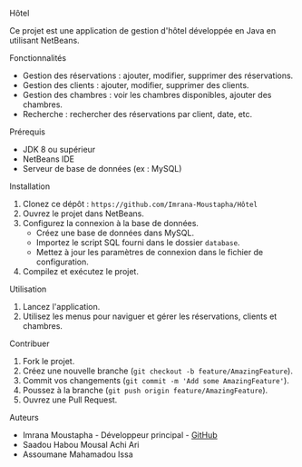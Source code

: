 Hôtel

Ce projet est une application de gestion d'hôtel développée en Java en utilisant NetBeans.

Fonctionnalités

- Gestion des réservations : ajouter, modifier, supprimer des réservations.
- Gestion des clients : ajouter, modifier, supprimer des clients.
- Gestion des chambres : voir les chambres disponibles, ajouter des chambres.
- Recherche : rechercher des réservations par client, date, etc.

Prérequis

- JDK 8 ou supérieur
- NetBeans IDE
- Serveur de base de données (ex : MySQL)

Installation

1. Clonez ce dépôt : `https://github.com/Imrana-Moustapha/Hôtel`
2. Ouvrez le projet dans NetBeans.
3. Configurez la connexion à la base de données.
   - Créez une base de données dans MySQL.
   - Importez le script SQL fourni dans le dossier `database`.
   - Mettez à jour les paramètres de connexion dans le fichier de configuration.
4. Compilez et exécutez le projet.

Utilisation

1. Lancez l'application.
2. Utilisez les menus pour naviguer et gérer les réservations, clients et chambres.

Contribuer

1. Fork le projet.
2. Créez une nouvelle branche (`git checkout -b feature/AmazingFeature`).
3. Commit vos changements (`git commit -m 'Add some AmazingFeature'`).
4. Poussez à la branche (`git push origin feature/AmazingFeature`).
5. Ouvrez une Pull Request.

Auteurs

-  Imrana Moustapha - Développeur principal - [GitHub](https://github.com/Imrana-Moustapha)
-  Saadou Habou Mousal Achi Ari
-  Assoumane Mahamadou Issa

